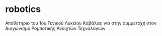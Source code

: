 # robotics
Αποθετήριο του 1ου Γενικού Λυκείου Καβάλας για στην συμμετοχή στον Διαγωνισμό Ρομποτικής Ανοιχτών Τεχνολογιών
